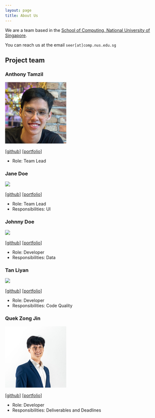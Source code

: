 ```yaml
---
layout: page
title: About Us
---
```


We are a team based in the [School of Computing, National University of Singapore](http://www.comp.nus.edu.sg).

You can reach us at the email `seer[at]comp.nus.edu.sg`

## Project team

### Anthony Tamzil

<img src="images/anthonytamzil.png" width="200px">

[[github](https://github.com/anthonytamzil)]
[[portfolio](team/anthonytamzil.md)]

* Role: Team Lead

### Jane Doe

<img src="images/johndoe.png" width="200px">

[[github](http://github.com/johndoe)]
[[portfolio](team/johndoe.md)]

* Role: Team Lead
* Responsibilities: UI

### Johnny Doe

<img src="images/johndoe.png" width="200px">

[[github](http://github.com/johndoe)] [[portfolio](team/johndoe.md)]

* Role: Developer
* Responsibilities: Data

### Tan Liyan

<img src="images/spatuly.png" width="200px">

[[github](http://github.com/spatuly)]
[[portfolio](team/spatuly.md)]

* Role: Developer
* Responsibilities: Code Quality

### Quek Zong Jin

<img src="images/zjinnnn.png" width="200px">

[[github](http://github.com/Zjinnnn)]
[[portfolio](team/zjinnnn.md)]

* Role: Developer
* Responsibilities: Deliverables and Deadlines
